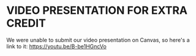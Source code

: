 ﻿# VIDEO PRESENTATION FOR EXTRA CREDIT
 We were unable to submit our video presentation on Canvas, so here's a link to it:
https://youtu.be/B-be1HGncVo
